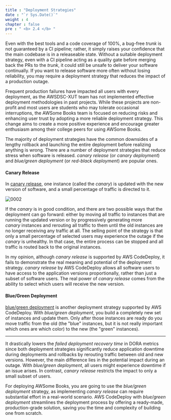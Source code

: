 ```yaml
---
title : "Deployment Strategies"
date : "`r Sys.Date()`"
weight : 4
chapter : false
pre : " <b> 2.4 </b> "
---
```


Even with the best tools and a code coverage of 100%, a bug-free *trunk* is not guaranteed by a CI pipeline; rather, it simply raises your confidence that the main codebase is in a releaseable state. Without a suitable deployment strategy, even with a CI pipeline acting as a quality gate before merging back the PRs to the *trunk*, it could still be unsafe to deliver your software continually. If you want to release software more often without losing reliability, you may require a deployment strategy that reduces the impact of a production outage.

Frequent production failures have impacted all users with every deployment, as the AWSDSC-XUT team has not implemented effective deployment methodologies in past projects. While these projects are non-profit and most users are students who may tolerate occasional interruptions, the AWSome Books team is focused on reducing risks and enhancing user trust by adopting a more reliable deployment strategy. This change aims to create a more positive experience and encourage greater enthusiasm among their college peers for using AWSome Books.

The majority of deployment strategies have the common downsides of a lengthy rollback and launching the entire deployment before realizing anything is wrong. There are a number of deployment strategies that reduce stress when software is released. *canary release* (or *canary deployment*) and *blue/green deployment* (or *red-black deployment*) are popular ones. 

#### Canary Release

In [canary release](https://martinfowler.com/bliki/CanaryRelease.html), one instance (called the *canary*) is updated with the new version of software, and a small percentage of traffic is directed to it.

![0002](/images/2/2/0002.svg?featherlight=false&width=42pc)

 If the *canary* is in good condition, and there are two possible ways that the deployment can go forward: either by moving all traffic to instances that are running the updated version or by progressively generating more *canary* instances and rerouting all traffic to them until the old instances are no longer receiving any traffic at all. The selling point of the strategy is that only a small percentage of selected users may experience the outage if the *canary* is unhealthy. In that case, the entire process can be stopped and all traffic is routed back to the original instances. 

In my opinion, although *canary release* is supported by AWS CodeDeploy, it fails to demonstrate the real meaning and potential of the deployment strategy. *canary release* by AWS CodeDeploy allows all software users to have access to the application versions proportionally, rather than just a subset of software users. The real power of *canary release* comes from the ability to select which users will receive the new version.

#### Blue/Green Deployment

[blue/green deployment](https://martinfowler.com/bliki/BlueGreenDeployment.html?ref=dombat.co.uk) is another deployment strategy supported by AWS CodeDeploy. With *blue/green deployment*, you build a completely new set of instances and update them. Only after those instances are ready do you move traffic from the old (the "blue" instances, but it is not really important which ones are which color) to the new (the "green" instances).

---

It drastically lowers the *failed deployment recovery time* in DORA metrics since both deployment strategies significantly reduce application downtime during deployments and rollbacks by rerouting traffic between old and new versions. However, the main difference lies in the potential impact during an outage. With *blue/green deployment*, all users might experience downtime if an issue arises. In contrast, *canary release* restricts the impact to only a small subset of users.

For deploying AWSome Books, you are going to use the *blue/green deployment* strategy, as implementing *canary release* can require substantial effort in a real-world scenario. AWS CodeDeploy with *blue/green deployment* streamlines the deployment process by offering a ready-made, production-grade solution, saving you the time and complexity of building one from scratch.
